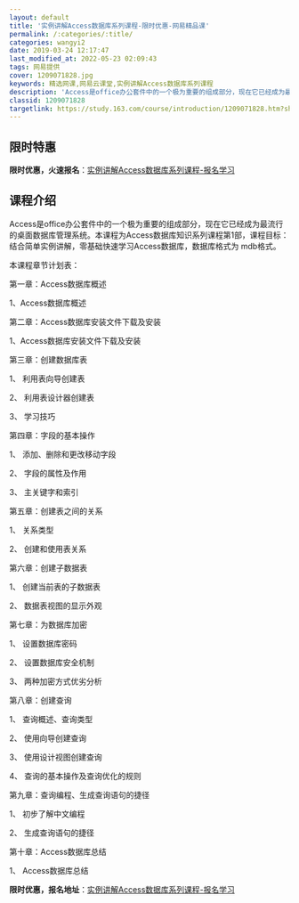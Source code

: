 ```yaml
---
layout: default
title: '实例讲解Access数据库系列课程-限时优惠-网易精品课'
permalink: /:categories/:title/
categories: wangyi2
date: 2019-03-24 12:17:47
last_modified_at: 2022-05-23 02:09:43
tags: 网易提供
cover: 1209071828.jpg
keywords: 精选网课,网易云课堂,实例讲解Access数据库系列课程
description: 'Access是office办公套件中的一个极为重要的组成部分，现在它已经成为最流行的桌面数据库管理系统。本课程为Acce'
classid: 1209071828
targetlink: https://study.163.com/course/introduction/1209071828.htm?share=1&shareId=1025206652&utm_campaign=share&utm_medium=iphoneShare&utm_source=&utm_u=1025206652
---
```


## 限时特惠

**限时优惠，火速报名**：[实例讲解Access数据库系列课程-报名学习](https://study.163.com/course/introduction/1209071828.htm?share=1&shareId=1025206652&utm_campaign=share&utm_medium=iphoneShare&utm_source=&utm_u=1025206652)

## 课程介绍

Access是office办公套件中的一个极为重要的组成部分，现在它已经成为最流行的桌面数据库管理系统。本课程为Access数据库知识系列课程第1部，课程目标：结合简单实例讲解，零基础快速学习Access数据库，数据库格式为 mdb格式。

本课程章节计划表：

第一章：Access数据库概述

1、Access数据库概述

第二章：Access数据库安装文件下载及安装

1、Access数据库安装文件下载及安装

第三章：创建数据库表

1、	利用表向导创建表

2、	利用表设计器创建表

3、	学习技巧

第四章：字段的基本操作

1、	添加、删除和更改移动字段

2、	字段的属性及作用

3、	主关键字和索引

第五章：创建表之间的关系

1、	关系类型

2、	创建和使用表关系

第六章：创建子数据表

1、	创建当前表的子数据表

2、	数据表视图的显示外观

第七章：为数据库加密

1、	设置数据库密码

2、	设置数据库安全机制

3、	两种加密方式优劣分析

第八章：创建查询

1、	查询概述、查询类型

2、	使用向导创建查询

3、	使用设计视图创建查询

4、	查询的基本操作及查询优化的规则

第九章：查询编程、生成查询语句的捷径

1、	初步了解中文编程

2、	生成查询语句的捷径

第十章：Access数据库总结

1、	Access数据库总结

**限时优惠，报名地址**：[实例讲解Access数据库系列课程-报名学习](https://study.163.com/course/introduction/1209071828.htm?share=1&shareId=1025206652&utm_campaign=share&utm_medium=iphoneShare&utm_source=&utm_u=1025206652)


